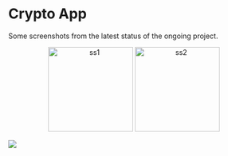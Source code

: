 # Crypto App

Some screenshots from the latest status of the ongoing project.

<p align="center">
  <img src="https://imgur.com/kL3aC52.png" width="170" title="ss1">
  <img src="https://imgur.com/wBqQDNC.png" width="170" title="ss2">
</p>

<img src="https://imgur.com/nQ1D6nK.gif"/>

